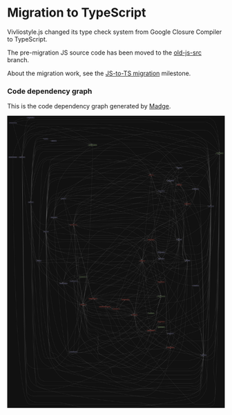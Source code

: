 # Migration to TypeScript

Vivliostyle.js changed its type check system from Google Closure Compiler to TypeScript.

The pre-migration JS source code has been moved to the [old-js-src](https://github.com/vivliostyle/vivliostyle.js/tree/old-js-src) branch.

About the migration work, see the [JS-to-TS migration](https://github.com/vivliostyle/vivliostyle.js/milestone/1) milestone.

### Code dependency graph

This is the code dependency graph generated by [Madge](https://github.com/pahen/madge).

![graph.svg](./images/graph.svg)

